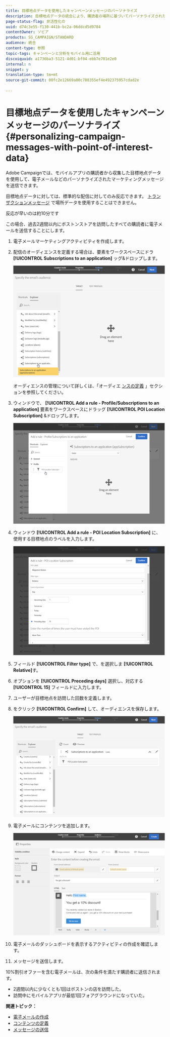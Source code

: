 ```yaml
---
title: 目標地点データを使用したキャンペーンメッセージのパーソナライズ
description: 目標地点データの統合により、購読者の場所に基づいてパーソナライズされたメッセージを作成する方法を説明します。
page-status-flag: 非活性化の
uuid: d74c3e55-f130-441b-bc2a-06ddcd5d9784
contentOwner: ソビア
products: SG_CAMPAIGN/STANDARD
audience: 統合
content-type: 参照
topic-tags: キャンペーンと分析をモバイル用に活用
discoiquuid: a1736ba3-5121-4d01-bf04-ebb7e701e2e0
internal: n
snippet: y
translation-type: tm+mt
source-git-commit: 00fc2e12669a00c788355ef4e492375957cdad2e

---
```



# 目標地点データを使用したキャンペーンメッセージのパーソナライズ{#personalizing-campaign-messages-with-point-of-interest-data}

Adobe Campaignでは、モバイルアプリの購読者から収集した目標地点データを使用して、電子メールなどのパーソナライズされたマーケティングメッセージを送信できます。

目標地点データに対しては、標準的な配信に対してのみ反応できます。 [トランザクションメッセージ](../../channels/using/about-transactional-messaging.md) で場所データを使用することはできません。

反応が早いのは約10分です

この場合、過去2週間以内にボストンストアを訪問したすべての購読者に電子メールを送信することにします。

1. 電子メールマーケティングアクティビティを作成します。
1. 配信のオーディエンスを定義する場合は、要素をワークスペースにドラ **[!UICONTROL Subscriptions to an application]** ッグ&amp;ドロップします。

   ![](assets/poi_subscriptions_app.png)

   オーディエンスの管理について詳しくは、「オーディエ [ンスの定義](../../audiences/using/creating-audiences.md) 」セクションを参照してください。

1. ウィンドウで、 **[!UICONTROL Add a rule - Profile/Subscriptions to an application]** 要素をワークスペースにドラッグ **[!UICONTROL POI Location Subscription]** &amp;ドロップします。

   ![](assets/poi_add_rule_profile_subscription.png)

1. ウィンドウ **[!UICONTROL Add a rule - POI Location Subscription]** に、使用する目標地点のラベルを入力します。

   ![](assets/poi_location_subscription.png)

1. フィールド **[!UICONTROL Filter type]** で、を選択しま **[!UICONTROL Relative]**&#x200B;す。
1. オプションを **[!UICONTROL Preceding days]** 選択し、対応する **[!UICONTROL 15]** フィールドに入力します。
1. ユーザーが目標地点を訪問した回数を定義します。
1. をクリック **[!UICONTROL Confirm]** して、オーディエンスを保存します。

   ![](assets/poi_subscriptions_app_audience_defined.png)

1. 電子メールにコンテンツを追加します。

   ![](assets/poi_email_content.png)

1. 電子メールのダッシュボードを表示するアクティビティの作成を確認します。
1. メッセージを送信します。

10%割引オファーを含む電子メールは、次の条件を満たす購読者に送信されます。

* 2週間以内に少なくとも1回はボストンの店を訪問した。
* 訪問中にモバイルアプリが最低1回フォアグラウンドになっていた。

**関連トピック：**

* [電子メールの作成](../../channels/using/creating-an-email.md)
* [コンテンツの定義](../../designing/using/personalization.md#example-email-personalization)
* [メッセージの送信](../../sending/using/confirming-the-send.md)

